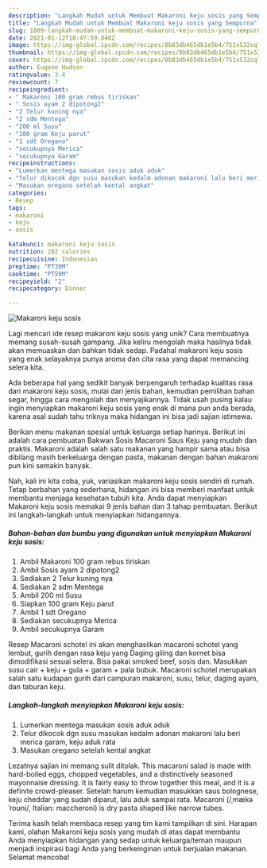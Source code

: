 ```yaml
---
description: "Langkah Mudah untuk Membuat Makaroni keju sosis yang Sempurna"
title: "Langkah Mudah untuk Membuat Makaroni keju sosis yang Sempurna"
slug: 1809-langkah-mudah-untuk-membuat-makaroni-keju-sosis-yang-sempurna
date: 2021-01-12T10:47:59.846Z
image: https://img-global.cpcdn.com/recipes/8b83db465db1e5b4/751x532cq70/makaroni-keju-sosis-foto-resep-utama.jpg
thumbnail: https://img-global.cpcdn.com/recipes/8b83db465db1e5b4/751x532cq70/makaroni-keju-sosis-foto-resep-utama.jpg
cover: https://img-global.cpcdn.com/recipes/8b83db465db1e5b4/751x532cq70/makaroni-keju-sosis-foto-resep-utama.jpg
author: Eugene Hudson
ratingvalue: 3.4
reviewcount: 7
recipeingredient:
- " Makaroni 100 gram rebus tiriskan"
- " Sosis ayam 2 dipotong2"
- "2 Telur kuning nya"
- "2 sdm Mentega"
- "200 ml Susu"
- "100 gram Keju parut"
- "1 sdt Oregano"
- "secukupnya Merica"
- "secukupnya Garam"
recipeinstructions:
- "Lumerkan mentega masukan sosis aduk aduk"
- "Telur dikocok dgn susu masukan kedalm adonan makaroni lalu beri merica garam, keju aduk rata"
- "Masukan oregano setelah kental angkat"
categories:
- Resep
tags:
- makaroni
- keju
- sosis

katakunci: makaroni keju sosis 
nutrition: 282 calories
recipecuisine: Indonesian
preptime: "PT39M"
cooktime: "PT59M"
recipeyield: "2"
recipecategory: Dinner

---
```



![Makaroni keju sosis](https://img-global.cpcdn.com/recipes/8b83db465db1e5b4/751x532cq70/makaroni-keju-sosis-foto-resep-utama.jpg)

Lagi mencari ide resep makaroni keju sosis yang unik? Cara membuatnya memang susah-susah gampang. Jika keliru mengolah maka hasilnya tidak akan memuaskan dan bahkan tidak sedap. Padahal makaroni keju sosis yang enak selayaknya punya aroma dan cita rasa yang dapat memancing selera kita.

Ada beberapa hal yang sedikit banyak berpengaruh terhadap kualitas rasa dari makaroni keju sosis, mulai dari jenis bahan, kemudian pemilihan bahan segar, hingga cara mengolah dan menyajikannya. Tidak usah pusing kalau ingin menyiapkan makaroni keju sosis yang enak di mana pun anda berada, karena asal sudah tahu triknya maka hidangan ini bisa jadi sajian istimewa.

Berikan menu makanan spesial untuk keluarga setiap harinya. Berikut ini adalah cara pembuatan Bakwan Sosis Macaroni Saus Keju yang mudah dan praktis. Makaroni adalah salah satu makanan yang hampir sama atau bisa dibilang masih berkeluarga dengan pasta, makanan dengan bahan makaroni pun kini semakin banyak.


Nah, kali ini kita coba, yuk, variasikan makaroni keju sosis sendiri di rumah. Tetap berbahan yang sederhana, hidangan ini bisa memberi manfaat untuk membantu menjaga kesehatan tubuh kita. Anda dapat menyiapkan Makaroni keju sosis memakai 9 jenis bahan dan 3 tahap pembuatan. Berikut ini langkah-langkah untuk menyiapkan hidangannya.

<!--inarticleads1-->

##### Bahan-bahan dan bumbu yang digunakan untuk menyiapkan Makaroni keju sosis:

1. Ambil  Makaroni 100 gram rebus tiriskan
1. Ambil  Sosis ayam 2 dipotong2
1. Sediakan 2 Telur kuning nya
1. Sediakan 2 sdm Mentega
1. Ambil 200 ml Susu
1. Siapkan 100 gram Keju parut
1. Ambil 1 sdt Oregano
1. Sediakan secukupnya Merica
1. Ambil secukupnya Garam


Resep Macaroni schotel ini akan menghasilkan macaroni schotel yang lembut, gurih dengan rasa keju yang Daging giling dan kornet bisa dimodifikasi sesuai selera. Bisa pakai smoked beef, sosis dan. Masukkan susu cair + keju + gula + garam + pala bubuk. Macaroni schotel merupakan salah satu kudapan gurih dari campuran makaroni, susu, telur, daging ayam, dan taburan keju. 

<!--inarticleads2-->

##### Langkah-langkah menyiapkan Makaroni keju sosis:

1. Lumerkan mentega masukan sosis aduk aduk
1. Telur dikocok dgn susu masukan kedalm adonan makaroni lalu beri merica garam, keju aduk rata
1. Masukan oregano setelah kental angkat


Lezatnya sajian ini memang sulit ditolak. This macaroni salad is made with hard-boiled eggs, chopped vegetables, and a distinctively seasoned mayonnaise dressing. It is fairly easy to throw together this meal, and it is a definite crowd-pleaser. Setelah harum kemudian masukkan saus bolognese, keju cheddar yang sudah diparut, lalu aduk sampai rata. Macaroni (/ˌmækəˈroʊni/, Italian: maccheroni) is dry pasta shaped like narrow tubes. 

Terima kasih telah membaca resep yang tim kami tampilkan di sini. Harapan kami, olahan Makaroni keju sosis yang mudah di atas dapat membantu Anda menyiapkan hidangan yang sedap untuk keluarga/teman maupun menjadi inspirasi bagi Anda yang berkeinginan untuk berjualan makanan. Selamat mencoba!
